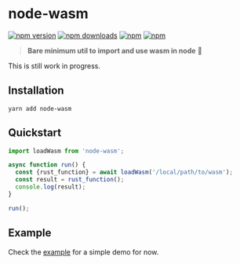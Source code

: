 # node-wasm

[![npm version](https://img.shields.io/npm/v/node-wasm.svg?style=flat-square)](https://www.npmjs.com/package/node-wasm) [![npm downloads](https://img.shields.io/npm/dm/node-wasm.svg?style=flat-square)](https://www.npmjs.com/package/node-wasm) [![npm](https://img.shields.io/npm/dt/node-wasm.svg?style=flat-square)](https://www.npmjs.com/package/node-wasm) [![npm](https://img.shields.io/npm/l/node-wasm.svg?style=flat-square)](https://www.npmjs.com/package/node-wasm)

> **Bare minimum util to import and use wasm in node** :clap:

This is still work in progress.

## Installation

```
yarn add node-wasm
```

## Quickstart

```javascript
import loadWasm from 'node-wasm';

async function run() {
  const {rust_function} = await loadWasm('/local/path/to/wasm');
  const result = rust_function();
  console.log(result);
}

run();
```

## Example
Check the [example](https://github.com/yusinto/node-wasm/tree/master/example) for a 
simple demo for now.